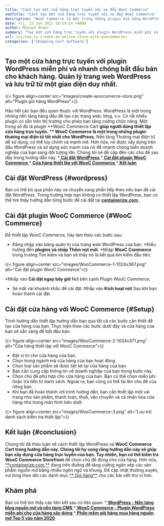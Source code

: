 ```yaml
---
title: "Cách tạo một cửa hàng trực tuyến với xe đẩy WooC Commerce" 
seoTitle: "Cách tạo một cửa hàng trực tuyến với xe đẩy WooC Commerce" 
description: "WooC Commerce là một trong những plugin Giỏ hàng WordPress tốt nhất ngoài kia để tạo ra một cửa hàng trực tuyến. Nó giúp các công ty mở rộng kinh doanh trên quy mô lớn." 
date: Fri, 22 Jan 2021 18:19:24 +0000
author: Masood Anwer
summary: "Tạo một cửa hàng trực tuyến với plugin WordPress miễn phí và nhanh chóng bắt đầu bán cho khách hàng. Quản lý trang web WordPress và lưu trữ từ một giao diện duy nhất." 
url: /vi/how-to-create-an-online-store-with-woocommerce/
categories: ['Shopping Cart Software']
---
```


## Tạo một cửa hàng trực tuyến với plugin WordPress miễn phí và nhanh chóng bắt đầu bán cho khách hàng. Quản lý trang web WordPress và lưu trữ từ một giao diện duy nhất.

{{< figure align=center src="images/create-woocomerce-store.png" alt="Plugin giỏ hàng WordPress">}}

Hầu hết các bạn đều quen thuộc với WordPress. WordPress là một trong những nền tảng hàng đầu để tạo các trang web, blog, v.v. Có rất nhiều plugin có sẵn trên thị trường cho phép bạn tăng cường chức năng. Một trong số đó là plugin **WooC Commerce Cart  **giúp người dùng thiết lập cửa hàng trực tuyến. **  WooC Commerce  **là một trong những plugin thương mại điện tử**   tốt nhất cho WordPress**, Nền tảng Thương mại điện tử dễ sử dụng, có thể tùy chỉnh và mạnh mẽ. Hơn nữa, nó được xây dựng trên đầu WordPress và sử dụng sức mạnh của nó để nhanh chóng biến doanh nghiệp của bạn sang đối tượng lớn.
Chúng tôi sẽ đề cập đến các chủ đề sau đây trong hướng dẫn này.
  *[ **Cài đặt WordPress** ][1]
  *[ **Cài đặt plugin WooC Commerce** ][2]
  *[ **Cửa hàng thiết lập với WooC Commerce** ][3]
  *[ **Kết luận** ][4]

## Cài đặt WordPress   {#wordpress}
Bạn có thể bỏ qua phần này và chuyển sang phần tiếp theo nếu bạn đã cài đặt WordPress. Trong trường hợp bạn không có thiết lập WordPress, bạn có thể tìm thấy hướng dẫn từng bước để cài đặt tại [ **containerize.com** ][5].

## Cài đặt plugin WooC Commerce   {#WooC Commerce}
Để thiết lập WooC Commerce, hãy làm theo các bước sau:
  * Đăng nhập vào bảng quản trị của trang web WordPress của bạn.
  *Điều hướng đến **plugins  **và nhấp**   Thêm nút mới**.
  *Nhập  **WooC Commerce**  trong trường Tìm kiếm và bạn sẽ thấy nó là kết quả tìm kiếm đầu tiên.

{{< figure align=center src="images/WooCommerce-1-1024x367.png" alt="Cài đặt plugin WooC Commerce">}}

  *Nhấp vào  **Cài đặt ngay bây giờ**  Nút bên cạnh Plugin WooC Commerce.
  * Sẽ mất vài khoảnh khắc để cài đặt. Nhấp vào  **Kích hoạt nút**  Sau khi bạn hoàn thành cài đặt.

## Cài đặt cửa hàng với WooC Commerce   {#Setup}
Trình hướng dẫn thiết lập hướng dẫn bạn qua tất cả các bước cần thiết để tạo cửa hàng của bạn. Thực hiện theo các bước dưới đây và cửa hàng của bạn sẽ sẵn sàng để bắt đầu bán.

{{< figure align=center src="images/WooCommerce-2-1024x371.png" alt="Cửa hàng thiết lập với WooC Commerce">}}

  * Đặt vị trí cho cửa hàng của bạn.
  * Chọn trong ngành mà cửa hàng của bạn hoạt động.
  * Chọn loại sản phẩm sẽ được liệt kê tại cửa hàng của bạn.
  * Bạn cần cung cấp thông tin về doanh nghiệp của bạn trong bước này.
  * Chọn chủ đề phù hợp cho cửa hàng của bạn. Bạn có thể chọn miễn phí hoặc trả tiền từ danh sách. Ngoài ra, bạn cũng có thể tải lên chủ đề của riêng bạn.
  * Khi bạn đã hoàn thành với trình hướng dẫn, bạn cần thiết lập một vài trang như sản phẩm, thanh toán, thuế, vận chuyển và cá nhân hóa cửa hàng như trong màn hình bên dưới.

{{< figure align=center src="images/WooCommerce-3.png" alt="Lưu trữ danh sách kiểm tra thiết lập">}}


## Kết luận   {#conclusion}
Chúng tôi đã thảo luận về cách thiết lập WordPress và **WooC Commerce Cart  **trong hướng dẫn này. Chúng tôi hy vọng rằng hướng dẫn này sẽ giúp bạn xây dựng cửa hàng trực tuyến của bạn. Tuy nhiên, bạn có thể kiểm tra**   WooC Commerce Storefront** để chọn chủ đề đúng cho cửa hàng.
Hơn nữa, [**containerize.com **][6] đang trên đường để tăng cường ngăn xếp các sản phẩm nguồn mở bằng nhiều ngôn ngữ và khung. Để cập nhật thường xuyên, vui lòng theo dõi các danh mục [**  Giỏ hàng**][7] cho các bài viết thú vị hơn.

## Khám phá
Bạn có thể tìm thấy các liên kết sau có liên quan:
  *[ **WordPress - Nền tảng blog nguồn mở và nền tảng CMS** ][5]
  *[ **WooC Commerce - Plugin WordPress miễn phí cho cửa hàng xây dựng** ][8]
  *[ **Phần mềm giỏ hàng mua hàng nguồn mở Top 5 vào năm 2020** ][9]

  
[1]: #WordPress
[2]: #WooCommerce
[3]: #Setup
[4]: #Conclusion
[5]: https://products.containerize.com/blogging/wordpress
[6]: https://containerize.com
[7]: https://blog.containerize.com/category/shopping-cart-software/
[8]: https://products.containerize.com/ecommerce/woocommerce
[9]: https://blog.containerize.com/2020/11/27/top-5-open-source-shopping-cart-software-in-2020/
